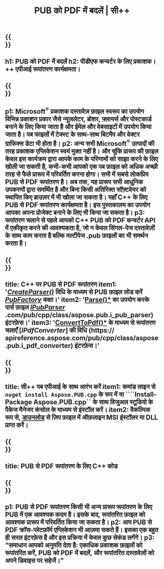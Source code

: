 ﻿---
translation: true
template: /_templates/conversion-child.md
title: PUB को PDF में बदलें | सी++
description: किसी भी सिस्टम पर C++ API का उपयोग करके PUB को PDF में बदलें। प्रकाशक रूपांतरण कार्यक्षमता जो आपके स्वयं के समाधान में एकीकृत करना आसान है।
url: /cpp/conversion/pub-to-pdf/
metakeywords: पब से पीडीएफ सी ++, पब को पीडीएफ में बदलें सीपीपी, सी ++ पब से पीडीएफ, प्रकाशक को पीडीएफ में सी ++
family: pub
platformtag: cpp
feature: conversion
---

{{<section banner>}}
---
h1: PUB को PDF में बदलें
h2: पीडीएफ कन्वर्टर के लिए प्रकाशक। ++ एपीआई रूपांतरण कार्यक्षमता।
---

{{<section overview>}}
---
p1: Microsoft<sup>®</sup> प्रकाशक दस्तावेज़ फ़ाइल स्वरूप का उपयोग विभिन्न प्रकाशन प्रकार जैसे न्यूज़लेटर, ब्रोशर, फ़्लायर्स और पोस्टकार्ड बनाने के लिए किया जाता है और ईमेल और वेबसाइटों में उपयोग किया जाता है। पब फाइलों में टेक्स्ट के साथ-साथ बिटमैप और वेक्टर ग्राफिक्स डेटा भी होता है।
p2: अन्य सभी Microsoft<sup>®</sup> उत्पादों की तरह प्रकाशक एप्लिकेशन स्वयं मुक्त नहीं है। और चूंकि प्रारूप की फ़ाइल केवल इस कार्यक्रम द्वारा आपके काम के परिणामों को साझा करने के लिए खोली जा सकती है, कभी-कभी आपको एक पब फ़ाइल को अधिक अच्छी तरह से फैले प्रारूप में परिवर्तित करना होगा। सभी में सबसे लोकप्रिय PUB से PDF रूपांतरण है। अब तक, यह प्रारूप सभी आधुनिक उपकरणों द्वारा समर्थित है और बिना किसी अतिरिक्त सॉफ़्टवेयर को स्थापित किए ब्राउज़र में भी खोला जा सकता है। यहाँ C++ के लिए PUB से PDF रूपांतरण कार्यक्षमता है। इस पुस्तकालय का उपयोग आपका अपना प्रोजेक्ट बनाने के लिए भी किया जा सकता है।
p3: रूपांतरण चलाने से पहले आपको C++ PUB को PDF कन्वर्टर API में एकीकृत करने की आवश्यकता है, जो न केवल सिंगल-पेज दस्तावेज़ों के साथ काम करता है बल्कि मल्टीपेज .pub फ़ाइलों का भी समर्थन करता है।
---

{{<section feature1>}}
---
title: C++ पर PUB से PDF रूपांतरण
item1: '[*CreateParser()*](https://reference.aspose.com/pub/cpp/class/aspose.pub.pub_factory#a88c04c4c35d45ee8febc7e1554d03c4b) विधि के माध्यम से PUB फ़ाइल लोड करें [*PubFactory*](https://reference.aspose.com/pub/cpp/class/aspose.pub.pub_factory) कक्षा।'
item2: '[Parse()*](https://reference.aspose.com/pub/cpp/class/aspose.pub.i_pub_parser#ae9fc7043f382a5b4a7b694f0fe477915) का उपयोग करके पार्स फ़ाइल [*IPubParser*](https://apireference.aspose) .com/pub/cpp/class/aspose.pub.i_pub_parser) इंटरफ़ेस।'
item3: '[ConvertToPdf()*](https://reference.aspose.com/pub/cpp/class/aspose.pub.i_pdf_converter#acdea381bc8f2a2799e73a039b09ecdb5) के माध्यम से रूपांतरण चलाएँ [*IPdfConverter*] की विधि (https:// apireference.aspose.com/pub/cpp/class/aspose.pub.i_pdf_converter) इंटरफ़ेस।'
---

{{<section feature2>}}
---
title: सी++ पब एपीआई के साथ आरंभ करें
item1: कमांड लाइन से ```nuget install Aspose.PUB.cpp``` के रूप में या ````Install-Package Aspose.PUB.cpp`` के साथ विजुअल स्टूडियो के पैकेज मैनेजर कंसोल के माध्यम से इंस्टॉल करें।
item2: वैकल्पिक रूप से, [डाउनलोड](https://releases.aspose.com/pub/cpp/) से ज़िप फ़ाइल में ऑफ़लाइन MSI इंस्टॉलर या DLL प्राप्त करें।
---

{{<section codeexample>}}
---
title: PUB से PDF रूपांतरण के लिए C++ कोड
---

{{<section summary>}}
---
p1: PUB से PDF रूपांतरण किसी भी अन्य प्रारूप रूपांतरण के लिए PUB में एक आवश्यक कदम है। इसके बाद, रूपांतरित फ़ाइल को आवश्यक प्रारूप में परिवर्तित किया जा सकता है।
p2: आप PUB से PDF क्रॉस-प्लेटफ़ॉर्म एप्लिकेशन भी आज़मा सकते हैं। इसका एक बहुत ही सरल इंटरफ़ेस है और इस प्रक्रिया में केवल कुछ सेकंड लगेंगे।
p3: "समाधान आपको अनुमति देता है: एकाधिक प्रकाशक फ़ाइलों को रूपांतरित करें, PUB को PDF में बदलें, और रूपांतरित दस्तावेज़ों को अपने डिवाइस पर सहेजें।"
---